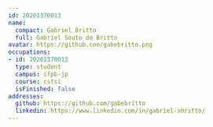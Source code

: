 ```yaml
---
id: 20201370013
name:
  compact: Gabriel Britto
  full: Gabriel Souto de Britto
avatar: https://github.com/gabebritto.png
occupations:
- id: 20201370013
  type: student
  campus: ifpb-jp
  course: cstsi
  isFinished: false
addresses:
  github: https://github.com/gabebritto
  linkedin: https://www.linkedin.com/in/gabriel-sbritto/
---
```

